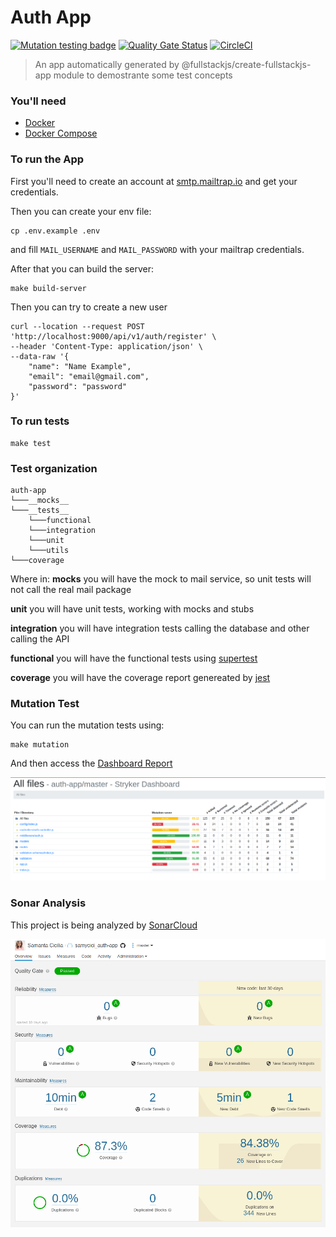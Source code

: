 # Auth App 
[![Mutation testing badge](https://img.shields.io/endpoint?style=flat&url=https%3A%2F%2Fbadge-api.stryker-mutator.io%2Fgithub.com%2Fsamycici%2Fauth-app%2Fmaster)](https://dashboard.stryker-mutator.io/reports/github.com/samycici/auth-app/master) 
[![Quality Gate Status](https://sonarcloud.io/api/project_badges/measure?project=samycici_auth-app&metric=alert_status)](https://sonarcloud.io/dashboard?id=samycici_auth-app)
[![CircleCI](https://circleci.com/gh/samycici/auth-app.svg?style=svg)](https://circleci.com/gh/samycici/auth-app)


> An app automatically generated by  @fullstackjs/create-fullstackjs-app module to demostrante some test concepts

### You'll need

- [Docker](https://www.docker.com/)
- [Docker Compose](https://docs.docker.com/compose/install/)

### To run the App

First you'll need to create an account at [smtp.mailtrap.io](https://mailtrap.io/) and get your credentials.

Then you can create your env file:

```shell
cp .env.example .env
```

and fill `MAIL_USERNAME` and `MAIL_PASSWORD` with your mailtrap credentials.

After that you can build the server:

```shell
make build-server
```

Then you can try to create a new user
```shell
curl --location --request POST 'http://localhost:9000/api/v1/auth/register' \
--header 'Content-Type: application/json' \
--data-raw '{
    "name": "Name Example",
    "email": "email@gmail.com",
    "password": "password"
}'
```

### To run tests

```shell
make test
```

### Test organization

```
auth-app
└───__mocks__
└───__tests__
    └───functional
    └───integration
    └───unit
    └───utils
└───coverage
```
Where in:
__mocks__ you will have the mock to mail service, so unit tests will not call the real mail package

__unit__ you will have unit tests, working with mocks and stubs

__integration__ you will have integration tests calling the database and other calling the API

__functional__ you will have the functional tests using [supertest](https://github.com/visionmedia/supertest)

__coverage__ you will have the coverage report genereated by [jest](https://jestjs.io/)

### Mutation Test

You can run the mutation tests using:

```shell
make mutation
```

And then access the [Dashboard Report](https://dashboard.stryker-mutator.io/reports/github.com/samycici/auth-app/master)

<p align="center">
  <a href="https://github.com/samycici/auth-app">
    <img src=".github/stryker.png" alt="Sonar">
  </a>
</p>

### Sonar Analysis

This project is being analyzed by [SonarCloud](https://sonarcloud.io/)

<p align="center">
  <a href="https://github.com/samycici/auth-app">
    <img src=".github/sonar.png" alt="Sonar">
  </a>
</p>
